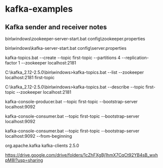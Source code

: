 # kafka-examples

## Kafka sender and receiver notes
bin\windows\zookeeper-server-start.bat config\zookeeper.properties

bin\windows\kafka-server-start.bat config\server.properties

kafka-topics.bat --create --topic first-topic --partitions 4 --replication-factor 1 --zookeeper localhost:2181

C:\kafka_2.12-2.5.0\bin\windows>kafka-topics.bat --list --zookeeper localhost:2181
first-topic

C:\kafka_2.12-2.5.0\bin\windows>kafka-topics.bat --describe --topic first-topic --zookeeper localhost:2181


kafka-console-producer.bat --topic first-topic --bootstrap-server localhost:9092



kafka-console-consumer.bat --topic first-topic --bootstrap-server localhost:9092


kafka-console-consumer.bat --topic first-topic --bootstrap-server localhost:9092 --from-beginning


<dependencies>
  <!-- https://mvnrepository.com/artifact/org.apache.kafka/kafka-clients -->
<dependency>
    <groupId>org.apache.kafka</groupId>
    <artifactId>kafka-clients</artifactId>
    <version>2.5.0</version>
</dependency>

  </dependencies>


https://drive.google.com/drive/folders/1cZhFXgBj1hmX7CqCt92YB4sB_wxhpM8I?usp=sharing







